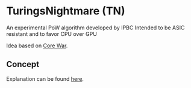 # TuringsNightmare (TN)
An experimental PoW algorithm developed by IPBC
Intended to be ASIC resistant and to favor CPU over GPU

Idea based on [Core War](https://en.wikipedia.org/wiki/Core_War).

## Concept
Explanation can be found [here](https://github.com/ipbc-dev/TuringsNightmare/blob/master/TN_Explanation.md).
